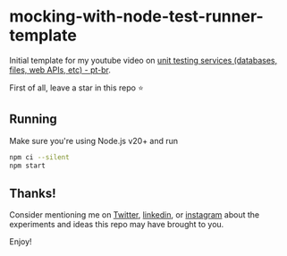 # mocking-with-node-test-runner-template

Initial template for my youtube video on [unit testing services (databases, files, web APIs, etc) - pt-br](https://bit.ly/testes-em-servicos-video).

First of all, leave a star in this repo ⭐️

## Running

Make sure you're using Node.js v20+ and run

```sh
npm ci --silent
npm start
```

## Thanks!

Consider mentioning me on [Twitter](https://twitter.com/erickwendel_/), [linkedin](https://linkedin.com/in/erickwendel/), or [instagram](https://www.instagram.com/erickwendel_/) about the experiments and ideas this repo may have brought to you.

Enjoy!
